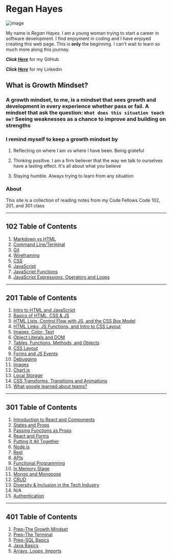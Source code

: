 # Regan Hayes

![image](https://user-images.githubusercontent.com/94281145/141847229-f68823b5-65f3-4fc3-bef1-9eb601ca9279.png)

My name is *Regan Hayes*. I am a young woman trying to start a career in software development. I find enjoyment in coding and I have enjoyed creating this web page. This is **only** the beginning. I can't wait to learn so much more along this journey.

***Click [Here](https://github.com/raechanel)*** for my GitHub

***Click [Here](https://www.linkedin.com/in/regan-h-70235814a/)*** for my Linkedin

## What is Growth Mindset?

### A growth mindset, to me, is a mindset that sees growth and development in every experience whether pass or fail. A mindset that ask the question: `What does this situation teach me?` Seeing weaknesses as a chance to improve and building on strengths

### I remind myself to keep a growth mindset by

1. Reflecting on where I am vs where I have been. Being grateful

2. Thinking positive. I am a firm believer that the way we talk to ourselves have a lasting effect. It's all about what you believe

3. Staying humble. Always trying to learn from any situation

### About

This site is a collection of reading notes from my Code Fellows Code 102, 201, and 301 class

***

## 102 Table of Contents

1. [Markdown vs HTML](class102reading.md)
2. [Command Line/Terminal](class102reading2.md)
3. [Git](class102reading3.md)
4. [Wireframing](class102reading4.md)
5. [CSS](class102reading5.md)
6. [JavaScript](class102reading6.md)
7. [JavaScript Functions](class102reading7.md)
8. [JavaScript Expressions, Operators and Loops](class102reading8.md)

***

## 201 Table of Contents

1. [Intro to HTML and JavaScript](class-01.md)
2. [Basics of HTML, CSS & JS](class-02.md)
3. [HTML Lists, Control Flow with JS, and the CSS Box Model](class-03.md)
4. [HTML Links, JS Functions, and Intro to CSS Layout](class-04.md)
5. [Images, Color, Text](class-05.md)
6. [Object Literals and DOM](class-06.md)
7. [Tables, Functions, Methods, and Objects](class-07.md)
8. [CSS Layout](class-08.md)
9. [Forms and JS Events](class-09.md)
10. [Debugging](class-10.md)
11. [Images](class-11.md)
12. [Chart.js](class-12.md)
13. [Local Storage](class-13.md)
14. [CSS Transforms, Transitions and Animations](class-14a.md)
15. [What google learned about teams?](class-14b.md)

***

## 301 Table of Contents

1. [Introduction to React and Components](class-1.md)
2. [States and Props](class-2.md)
3. [Passing Functions as Props](class-3.md)
4. [React and Forms](class-4.md)
5. [Putting It All Together](class-5.md)
6. [Node.js](class-6.md)
7. [Rest](class-7.md)
8. [APIs](class-8.md)
9. [Functional Programming](class-9.md)
10. [In Memory Stage](class-010.md)
11. [Mongo and Mongoose](class-011.md)
12. [CRUD](class-012.md)
13. [Diversity & Inclusion in the Tech Industry](class-013)
14. N/A
15. [Authentication](class-015.md)

***

## 401 Table of Contents

1. [Prep-The Growth Mindset](401-01.md)
2. [Prep-The Terminal](401-02.md)
3. [Prep-SQL Basics](401-03.md)
4. [Java Basics](401-04.md)
5. [Arrays, Loops, Imports](401-05.md)
